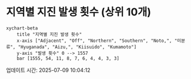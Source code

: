 # 지역별 지진 발생 횟수 (상위 10개)

```mermaid
xychart-beta
    title "지역별 지진 발생 횟수"
    x-axis ["Adjacent", "Off", "Northern", "Southern", "Noto,", "미분류", "Hyuganada", "Aizu,", "Kiisuido", "Kumamoto"]
    y-axis "발생 횟수" 0 --> 1557
    bar [1555, 54, 11, 8, 7, 6, 4, 4, 3, 3]
```

업데이트 시간: 2025-07-09 10:04:12
